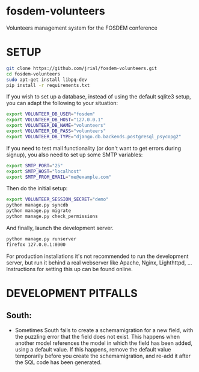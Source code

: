 fosdem-volunteers
=================

Volunteers management system for the FOSDEM conference

SETUP
=====
```bash
git clone https://github.com/jrial/fosdem-volunteers.git
cd fosdem-volunteers
sudo apt-get install libpq-dev
pip install -r requirements.txt
```

If you wish to set up a database, instead of using the default sqlite3 setup, you can adapt the following to your situation:

```bash
export VOLUNTEER_DB_USER="fosdem"
export VOLUNTEER_DB_HOST="127.0.0.1"
export VOLUNTEER_DB_NAME="volunteers"
export VOLUNTEER_DB_PASS="volunteers"
export VOLUNTEER_DB_TYPE="django.db.backends.postgresql_psycopg2"
```

If you need to test mail functionality (or don't want to get errors during signup), you also need to set up some SMTP variables:

```bash
export SMTP_PORT="25"
export SMTP_HOST="localhost"
export SMTP_FROM_EMAIL="me@example.com"
```

Then do the initial setup:

```bash
export VOLUNTEER_SESSION_SECRET="demo"
python manage.py syncdb
python manage.py migrate
python manage.py check_permissions
```

And finally, launch the development server.

```bash
python manage.py runserver
firefox 127.0.0.1:8000
```

For production installations it's not recommended to run the development server, but run it behind a real webserver like Apache, Nginx, Lighthttpd, ... Instructions for setting this up can be found online.


DEVELOPMENT PITFALLS
====================

South:
------

* Sometimes South fails to create a schemamigration for a new field, with the puzzling error that the field does not exist. This happens when another model references the model in which the field has been added, using a default value. If this happens, remove the default value temporarily before you create the schemamigration, and re-add it after the SQL code has been generated.
